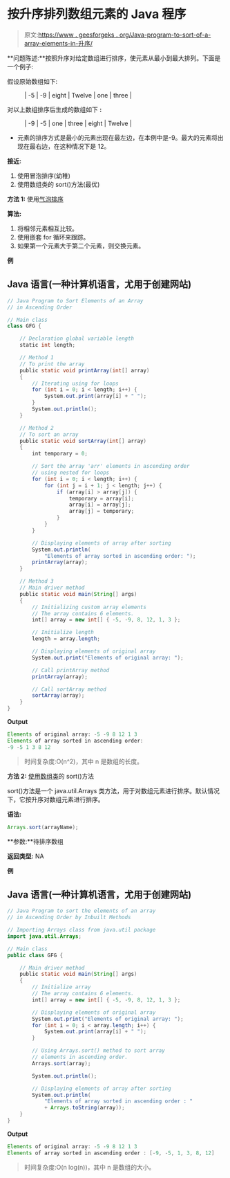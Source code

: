 # 按升序排列数组元素的 Java 程序

> 原文:[https://www . geesforgeks . org/Java-program-to-sort-of-a-array-elements-in-升序/](https://www.geeksforgeeks.org/java-program-to-sort-the-elements-of-an-array-in-ascending-order/)

**问题陈述:**按照升序对给定数组进行排序，使元素从最小到最大排列。下面是一个例子:

假设原始数组如下:

<figure class="table">

| -5 | -9 | eight | Twelve | one | three |

</figure>

对以上数组排序后生成的数组如下 **:**

<figure class="table">

| -9 | -5 | one | three | eight | Twelve |

</figure>

*   元素的排序方式是最小的元素出现在最左边，在本例中是-9。最大的元素将出现在最右边，在这种情况下是 12。

**接近:**

1.  使用冒泡排序(幼稚)
2.  使用数组类的 sort()方法(最优)

**方法 1:** 使用[气泡排序](https://www.geeksforgeeks.org/bubble-sort/)

**算法:**

1.  将相邻元素相互比较。
2.  使用嵌套 for 循环来跟踪。
3.  如果第一个元素大于第二个元素，则交换元素。

**例**

## Java 语言(一种计算机语言，尤用于创建网站)

```java
// Java Program to Sort Elements of an Array
// in Ascending Order

// Main class
class GFG {

    // Declaration global variable length
    static int length;

    // Method 1
    // To print the array
    public static void printArray(int[] array)
    {
        // Iterating using for loops
        for (int i = 0; i < length; i++) {
            System.out.print(array[i] + " ");
        }
        System.out.println();
    }

    // Method 2
    // To sort an array
    public static void sortArray(int[] array)
    {
        int temporary = 0;

        // Sort the array 'arr' elements in ascending order
        // using nested for loops
        for (int i = 0; i < length; i++) {
            for (int j = i + 1; j < length; j++) {
                if (array[i] > array[j]) {
                    temporary = array[i];
                    array[i] = array[j];
                    array[j] = temporary;
                }
            }
        }

        // Displaying elements of array after sorting
        System.out.println(
            "Elements of array sorted in ascending order: ");
        printArray(array);
    }

    // Method 3
    // Main driver method
    public static void main(String[] args)
    {
        // Initializing custom array elements
        // The array contains 6 elements.
        int[] array = new int[] { -5, -9, 8, 12, 1, 3 };

        // Initialize length
        length = array.length;

        // Displaying elements of original array
        System.out.print("Elements of original array: ");

        // Call printArray method
        printArray(array);

        // Call sortArray method
        sortArray(array);
    }
}
```

**Output**

```java
Elements of original array: -5 -9 8 12 1 3 
Elements of array sorted in ascending order: 
-9 -5 1 3 8 12 

```

> 时间复杂度:O(n^2)，其中 n 是数组的长度。

**方法 2:** [使用数组类](https://www.geeksforgeeks.org/arrays-sort-in-java-with-examples/)的 sort()方法

sort()方法是一个 java.util.Arrays 类方法，用于对数组元素进行排序。默认情况下，它按升序对数组元素进行排序。

**语法:**

```java
Arrays.sort(arrayName);
```

**参数:**待排序数组

**返回类型:** NA

**例**

## Java 语言(一种计算机语言，尤用于创建网站)

```java
// Java Program to sort the elements of an array
// in Ascending Order by Inbuilt Methods

// Importing Arrays class from java.util package
import java.util.Arrays;

// Main class
public class GFG {

    // Main driver method
    public static void main(String[] args)
    {
        // Initialize array
        // The array contains 6 elements.
        int[] array = new int[] { -5, -9, 8, 12, 1, 3 };

        // Displaying elements of original array
        System.out.print("Elements of original array: ");
        for (int i = 0; i < array.length; i++) {
            System.out.print(array[i] + " ");
        }

        // Using Arrays.sort() method to sort array
        // elements in ascending order.
        Arrays.sort(array);

        System.out.println();

        // Displaying elements of array after sorting
        System.out.println(
            "Elements of array sorted in ascending order : "
            + Arrays.toString(array));
    }
}
```

**Output**

```java
Elements of original array: -5 -9 8 12 1 3 
Elements of array sorted in ascending order : [-9, -5, 1, 3, 8, 12]

```

> 时间复杂度:O(n log(n))，其中 n 是数组的大小。